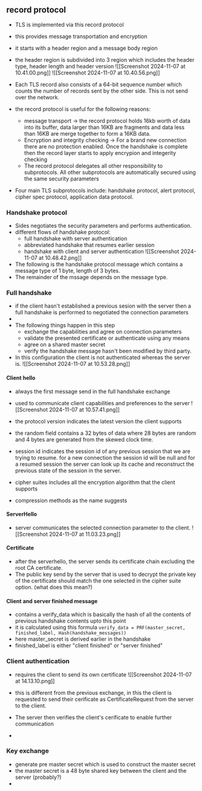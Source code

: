 ## record protocol 
- TLS is implemented via this record protocol
- this provides message transportation and encryption
- it starts with a header region and a message body region
- the header region is subdivided into 3 region which includes the header type, header length and header version 
![[Screenshot 2024-11-07 at 10.41.00.png]]
![[Screenshot 2024-11-07 at 10.40.56.png]]

- Each TLS record also consists of a 64-bit sequence number which counts the number of records sent by the other side. This is not send over the network.
- the record protocol is useful for the following reasons:
	- message transport -> the record protocol holds 16kb worth of data into its buffer, data larger than 16KB are fragments and data less than 16KB are merge together to form a 16KB data.
	- Encryption and integrity checking -> For a brand new connection there are no protection enabled. Once the handshake is complete then the record layer starts to apply encrypion and integerity checking
	- The record protocol delegates all other responsibility to subprotocols. All other subprotocols are automatically secured using the same security parameters
- Four main TLS subprotocols include: handshake protocol, alert protocol, cipher spec protocol, application data protocol.

### Handshake protocol
- Sides negotiates the security parameters and performs authentication.
- different flows of handshake protocol: 
	- full handshake with server authentication
	- abbreviated handshake that resumes earlier session
	- handshake with client and server authentication
![[Screenshot 2024-11-07 at 10.48.42.png]]
- The following is the handshake protocol message which contains a message type of 1 byte, length of 3 bytes.
- The remainder of the mssage depends on the message type. 

### Full handshake
- if the client hasn't established a previous sesion with the server then a full handshake is performed to negotiated the connection parameters 
- 
- The following things happen in this step
	- exchange the capabilities and agree on connection parameters 
	- validate the presented certificate or authenticate using any means
	- agree on a shared master secret 
	- verify the handshake message hasn't been modified by third party.
- In this configuration the client is not authenticated whereas the server is.
![[Screenshot 2024-11-07 at 10.53.28.png]]

#### Client hello
- always the first message send in the full handshake exchange
- used to communicate client capabilities and preferences to the server
![[Screenshot 2024-11-07 at 10.57.41.png]]

- the protocol version indicates the latest version the client supports
- the random field contains a 32 bytes of data where 28 bytes are random and 4 bytes are generated from the skewed clock time.
- session id indicates the session id of any previous session that we are trying to resume. for a new connection the session id will be null and for a resumed session the server can look up its cache and reconstruct the previous state of the session in the server.
- cipher suites includes all the encryption algorithm that the client supports
- compression methods as the name suggests

#### ServerHello
- server communicates the selected connection parameter to the client.
![[Screenshot 2024-11-07 at 11.03.23.png]]

#### Certificate 
- after the serverhello, the server sends its certificate chain excluding the root CA certificate. 
- The public key send by the server that is used to decrypt the private key of the certificate should match the one selected in the cipher suite option. (what does this mean?)


#### Client and server finished message 
- contains a verify_data which is basically the hash of all the contents of previous handshake contents upto this point 
- it is calculated using this formula `verify_data = PRF(master_secret, finished_label, Hash(handshake_messages))`
- here master_secret is derived earlier in the handshake
- finished_label is either "client finished" or "server finished"

### Client authentication
- requires the client to send its own certificate
![[Screenshot 2024-11-07 at 14.13.10.png]]

- this is different from the previous exchange, in this the client is requested to send their cerificate as CertificateRequest from the server to the client.
- The server then verifies the client's cerificate to enable further communication
- 

### Key exchange 
- generate pre master secret which is used to construct the master secret
- the master secret is a 48 byte shared key between the client and the server (probably?)
- 
